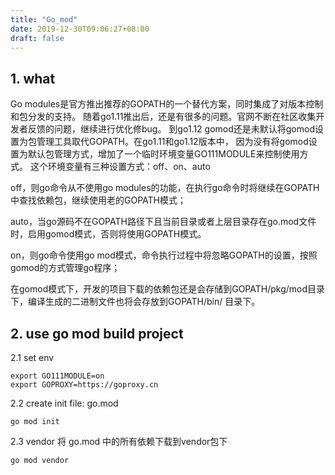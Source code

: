 ```yaml
---
title: "Go_mod"
date: 2019-12-30T09:06:27+08:00
draft: false
---
```

## 1. what
Go modules是官方推出推荐的GOPATH的一个替代方案，同时集成了对版本控制和包分发的支持。
随着go1.11推出后，还是有很多的问题。官网不断在社区收集开发者反馈的问题，继续进行优化修bug。
到go1.12 gomod还是未默认将gomod设置为包管理工具取代GOPATH。在go1.11和go1.12版本中，
因为没有将gomod设置为默认包管理方式，增加了一个临时环境变量GO111MODULE来控制使用方式。
这个环境变量有三种设置方式：off、on、auto

off，则go命令从不使用go modules的功能，在执行go命令时将继续在GOPATH中查找依赖包，继续使用老的GOPATH模式；

auto，当go源码不在GOPATH路径下且当前目录或者上层目录存在go.mod文件时，启用gomod模式，否则将使用GOPATH模式。

on，则go命令使用go mod模式，命令执行过程中将忽略GOPATH的设置，按照gomod的方式管理go程序；

在gomod模式下，开发的项目下载的依赖包还是会存储到GOPATH/pkg/mod目录下，编译生成的二进制文件也将会存放到GOPATH/bin/ 目录下。

## 2. use go mod build project
2.1 set env
```
export GO111MODULE=on
export GOPROXY=https://goproxy.cn
```

2.2 create init file: go.mod
```
go mod init
```

2.3 vendor
将 go.mod 中的所有依赖下载到vendor包下
```
go mod vendor
```

